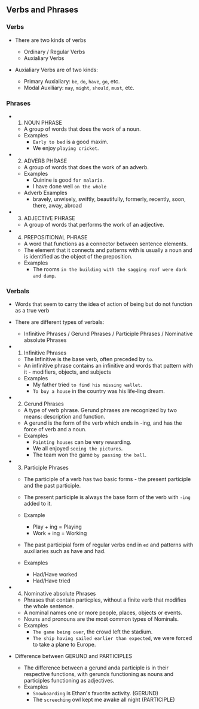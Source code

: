## Verbs and Phrases

### Verbs

- There are two kinds of verbs

  - Ordinary / Regular Verbs
  - Auxialiary Verbs

- Auxialiary Verbs are of two kinds:
  - Primary Auxialiary: `be`, `do`, `have`, `go`, etc.
  - Modal Auxiliary: `may`, `might`, `should`, `must`, etc.

### Phrases

- 1. NOUN PHRASE
  - A group of words that does the work of a noun.
  - Examples
    - `Early to bed` is a good maxim.
    - We enjoy `playing cricket`.
- 2. ADVERB PHRASE
  - A group of words that does the work of an adverb.
  - Examples
    - Quinine is good `for malaria`.
    - I have done well `on the whole`
  - Adverb Examples
    - bravely, unwisely, swiftly, beautifully, formerly, recently, soon, there, away, abroad
- 3. ADJECTIVE PHRASE
  - A group of words that performs the work of an adjective.
- 4. PREPOSITIONAL PHRASE
  - A word that functions as a connector between sentence elements.
  - The element that it connects and patterns with is usually a noun and
    is identified as the object of the preposition.
  - Examples
    - The rooms `in the building with the sagging roof were dark and damp`.

### Verbals

- Words that seem to carry the idea of action of being but do not function as a true verb
- There are different types of verbals:

  - Infinitive Phrases / Gerund Phrases / Participle Phrases / Nominative absolute Phrases

- 1. Infinitive Phrases

  - The Infinitive is the base verb, often preceded by `to`.
  - An infinitive phrase contains an infinitive and words that pattern with it - modifiers, objects, and subjects
  - Examples
    - My father tried `to find his missing wallet`.
    - `To buy a house` in the country was his life-ling dream.

- 2. Gerund Phrases

  - A type of verb phrase. Gerund phrases are recognized by two means: description and function.
  - A gerund is the form of the verb which ends in -ing, and has the force of verb and a noun.
  - Examples
    - `Painting houses` can be very rewarding.
    - We all enjoyed `seeing the pictures`.
    - The team won the game `by passing the ball`.

- 3. Participle Phrases

  - The participle of a verb has two basic forms - the present participle and the past participle.
  - The present participle is always the base form of the verb with `-ing` added to it.
  - Example

    - Play + ing = Playing
    - Work + ing = Working

  - The past participial form of regular verbs end in `ed` and patterns with auxiliaries such as have and had.
  - Examples
    - Had/Have worked
    - Had/Have tried

- 4. Nominative absolute Phrases

  - Phrases that contain particples, without a finite verb that modifies the whole sentence.
  - A nominal names one or more people, places, objects or events.
  - Nouns and pronouns are the most common types of Nominals.
  - Examples
    - `The game being over`, the crowd left the stadium.
    - `The ship having sailed earlier than expected`, we were forced to take a plane to Europe.

- Difference between GERUND and PARTICIPLES
  - The difference between a gerund anda participle is in their respective functions, with gerunds
    functioning as nouns and participles functioning as adjectives.
  - Examples
    - `Snowboarding` is Ethan's favorite activity. (GERUND)
    - The `screeching` owl kept me awake all night (PARTICIPLE)
